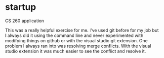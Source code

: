 # startup
CS 260 application

This was a really helpful exercise for me. I've used git before for my job but I always did it using the command line and never experimented with modifying things on github or with the visual studio git extension. One problem I always ran into was resolving merge conflicts. With the visual studio extension it was much easier to see the conflict and resolve it.

